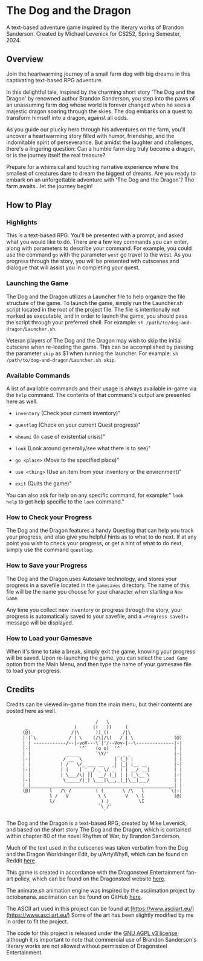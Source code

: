 # The Dog and the Dragon
A text-based adventure game inspired by the literary works of Brandon Sanderson. Created by Michael Levenick for CS252, Spring Semester, 2024.

## Overview
Join the heartwarming journey of a small farm dog with big dreams in this captivating text-based RPG adventure. 

In this delightful tale, inspired by the charming short story 'The Dog and the Dragon' by renowned author Brandon Sanderson, you step into the paws of an unassuming farm dog whose world is forever changed when he sees a majestic dragon soaring through the skies. The dog embarks on a quest to transform himself into a dragon, against all odds.

As you guide our plucky hero through his adventures on the farm, you'll uncover a heartwarming story filled with humor, friendship, and the indomitable spirit of perseverance. But amidst the laughter and challenges, there's a lingering question: Can a humble farm dog truly become a dragon, or is the journey itself the real treasure?

Prepare for a whimsical and touching narrative experience where the smallest of creatures dare to dream the biggest of dreams. Are you ready to embark on an unforgettable adventure with 'The Dog and the Dragon'? The farm awaits...let the journey begin!

## How to Play

### Highlights
This is a text-based RPG. You'll be presented with a prompt, and asked what you would like to do. There are a few key commands you can enter, along with parameters to describe your command. For example, you could use the command `go` with the parameter `west` go travel to the west. As you progress through the story, you will be presented with cutscenes and dialogue that will assist you in completing your quest.

### Launching the Game
The Dog and the Dragon utilizes a Launcher file to help organize the file structure of the game. To launch the game, simply run the Launcher.sh script located in the root of the project file. The file is intentionally not marked as executable, and in order to launch the game, you should pass the script through your preferred shell. For example: `sh /path/to/dog-and-dragon/Launcher.sh`.

Veteran players of The Dog and the Dragon may wish to skip the initial cutscene when re-loading the game. This can be accomplished by passing the parameter `skip` as $1 when running the launcher. For example: `sh /path/to/dog-and-dragon/Launcher.sh skip`.

### Available Commands
A list of available commands and their usage is always available in-game via the `help` command. The contents of that command's output are presented here as well.

- `inventory` (Check your current inventory)"
- `questlog` (Check on your current Quest progress)"
- `whoami` (In case of existential crisis)"
- `look` (Look around generally/see what there is to see)"

- `go <place>` (Move to the specified place)" 
- `use <thing>` (Use an item from your inventory or the environment)"

- `exit` (Quits the game)"

You can also ask for help on any specific command, for example:"
`look help` to get help specific to the `look` command."

### How to Check your Progress
The Dog and the Dragon features a handy Questlog that can help you track your progress, and also give you helpful hints as to what to do next. If at any point you wish to check your progress, or get a hint of what to do next, simply use the command `questlog`. 

### How to Save your Progress
The Dog and the Dragon uses Autosave technology, and stores your progress in a savefile located in the `gamesaves` directory. The name of this file will be the name you choose for your character when starting a `New Game`. 

Any time you collect new inventory or progress through the story, your progress is automatically saved to your savefile, and a `⭒Progress saved!⭒` message will be displayed. 

### How to Load your Gamesave
When it's time to take a break, simply exit the game, knowing your progress will be saved. Upon re-launching the game, you can select the `Load Game` option from the Main Menu, and then type the name of your gamesave file to load your progress.

## Credits
Credits can be viewed in-game from the main menu, but their contents are posted here as well.

                                     /   \
           _                 )      ((   ))     (
          (@)               /|\      ))_((     /|\                 _
          |-|`\            / | \    (/\|/\)   / | \               (@)
          | | ------------/--|-voV---\`|'/--Vov-|--\--------------|-|
          |-|                  '^`   (o o)  '^`                   | |
          | |             _____      `\Y/'   _ _ _                |-|
          |-|            / __  \            | (_) |               | |
          | |           | /   \/_ ___ __   _| |_| |__ __          |-|
          |-|           | |    | '__/ _ \/ _` | | __/ __|         | |
          | |           | \___/\| ||  __/ (_| | | |_\__ \         |-|
          |-|            \_____/|_| \___|\__,_|_|\__|___/         | |
          |_|_____________________________________________________| |
          (@)       l   /\ /         ( (       \ /\   l         `\|-|
                    l /   V           \ \       V   \ l           (@)
                    l/                _) )_          \I
                                      `\ /'
                                        `


The Dog and the Dragon is a text-based RPG, created by Mike Levenick,
and based on the short story The Dog and the Dragon, which is contained
within chapter 80 of the novel Rhythm of War, by Brandon Sanderson.

Much of the text used in the cutscenes was taken verbatim from the Dog and
the Dragon Worldsinger Edit, by u/ArtyWhy8, which can be found on Reddit [here](https://old.reddit.com/r/Stormlight_Archive/comments/k3rc44/the_dog_and_the_dragon_worldsinger_edit/).

This game is created in accordance with the Dragonsteel Entertainment fan-art
policy, which can be found on the Dragonsteel website [here](https://faq.brandonsanderson.com/knowledge-base/can-i-make-fan-art-or-write-fan-fiction/). 

The animate.sh animation engine was inspired by the asciimation project by 
octobanana. asciimation can be found on GitHub [here](https://github.com/octobanana/asciimation).

The ASCII art used in this project can be found at [https://www.asciiart.eu/](https://www.asciiart.eu/)
Some of the art has been slightly modified by me in order to fit the project.

The code for this project is released under the [GNU AGPL v3 license](https://www.gnu.org/licenses/agpl-3.0.en.html), although
it is important to note that commercial use of Brandon Sanderson's literary
works are not allowed without permission of Dragonsteel Entertainment.
